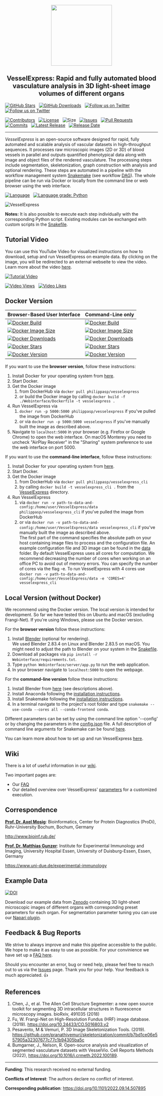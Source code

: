 <p align="center"> <img src="VesselExpress/imgs/logo.svg" height="200" width="200" /> </p>
<h2 align="center"> VesselExpress: Rapid and fully automated blood vasculature analysis in 3D light-sheet image volumes of different organs </h2>

[![GitHub Stars](https://img.shields.io/github/stars/RUB-Bioinf/VesselExpress.svg?style=social&label=Star)](https://github.com/RUB-Bioinf/VesselExpress) 
&nbsp;
[![GitHub Downloads](https://img.shields.io/github/downloads/RUB-Bioinf/VesselExpress/total?style=social)](https://github.com/RUB-Bioinf/VesselExpress/releases) 
&nbsp;
[![Follow us on Twitter](https://img.shields.io/twitter/follow/NilsFoer?style=social&logo=twitter)](https://twitter.com/intent/follow?screen_name=NilsFoer)
&nbsp;
[![Follow us on Twitter](https://img.shields.io/twitter/follow/saskra1?style=social&logo=twitter)](https://twitter.com/intent/follow?screen_name=saskra1)

[![Contributors](https://img.shields.io/github/contributors/RUB-Bioinf/VesselExpress?style=flat)](https://github.com/RUB-Bioinf/VesselExpress/graphs/contributors)
&nbsp;
[![License](https://img.shields.io/github/license/RUB-Bioinf/VesselExpress?color=green&style=flat)](https://github.com/RUB-Bioinf/VesselExpress/LICENSE)
&nbsp;
![Size](https://img.shields.io/github/repo-size/RUB-Bioinf/VesselExpress?style=flat)
&nbsp;
[![Issues](https://img.shields.io/github/issues/RUB-Bioinf/VesselExpress?style=flat)](https://github.com/RUB-Bioinf/VesselExpress/issues)
&nbsp;
[![Pull Requests](https://img.shields.io/github/issues-pr/RUB-Bioinf/VesselExpress?style=flat)](https://github.com/RUB-Bioinf/VesselExpress/pulls)
&nbsp;
[![Commits](https://img.shields.io/github/commit-activity/m/RUB-Bioinf/VesselExpress?style=flat)](https://github.com/RUB-Bioinf/VesselExpress/)
&nbsp;
[![Latest Release](https://img.shields.io/github/v/release/RUB-Bioinf/VesselExpress?style=flat)](https://github.com/RUB-Bioinf/VesselExpress/)
&nbsp;
[![Release Date](https://img.shields.io/github/release-date/RUB-Bioinf/VesselExpress?style=flat)](https://github.com/RUB-Bioinf/VesselExpress/releases)

***

*VesselExpress* is an open-source software designed for rapid, fully automated and scalable analysis of vascular datasets 
in high-throughput sequences. It processes raw microscopic images (2D or 3D) of blood vessels in  parallel  and outputs 
quantified  phenotypical  data  along with image and object files of the rendered vasculature. The processing steps include segmentation, skeletonization, graph construction with analysis and 
optional rendering. These steps are automated in a pipeline with the workflow management system [Snakemake](https://github.com/snakemake/snakemake) 
(see workflow [DAG](VesselExpress/imgs/dag.pdf)). The whole pipeline can be run via Docker or locally from the command line or 
web browser using the web interface. 

[![Language](https://img.shields.io/github/languages/top/RUB-Bioinf/VesselExpress?style=flat)](https://github.com/RUB-Bioinf/VesselExpress)
&nbsp;
[![Language grade: Python](https://img.shields.io/lgtm/grade/python/g/RUB-Bioinf/VesselExpress.svg?logo=lgtm&logoWidth=18)](https://lgtm.com/projects/g/RUB-Bioinf/VesselExpress/context:python)

![VesselExpress](VesselExpress/imgs/VesselExpress.png)

**Notes:** It is also possible to execute each step individually with the
corresponding Python script. Existing modules can be exchanged with custom scripts in the [Snakefile](VesselExpress/workflow/Snakefile).

## Tutorial Video
You can use this YouTube Video for visualized instructions on how to download, setup and run VesselExpress on example data.
By clicking on the image, you will be redirected to an external webseite to view the video.
Learn more about the video [here](https://github.com/RUB-Bioinf/VesselExpress/wiki/YouTube-Tutorial-Video).

[![Tutorial Video](https://img.youtube.com/vi/a8GWVKJNh68/0.jpg)](https://www.youtube.com/watch?v=a8GWVKJNh68)

[![Video Views](https://img.shields.io/youtube/views/a8GWVKJNh68?style=social)](https://www.youtube.com/watch?v=a8GWVKJNh68)
&nbsp;
[![Video Likes](https://img.shields.io/youtube/likes/a8GWVKJNh68?style=social)](https://www.youtube.com/watch?v=a8GWVKJNh68)

## Docker Version

| Browser-Based User Interface | Command-Line only |
| --- | --- |
| [![Docker Build](https://img.shields.io/docker/automated/philippasp/vesselexpress?style=flat)](https://hub.docker.com/r/philippasp/vesselexpress)       | [![Docker Build](https://img.shields.io/docker/automated/philippasp/vesselexpress_cli?style=flat)](https://hub.docker.com/r/philippasp/vesselexpress_cli)       |
| [![Docker Image Size](https://img.shields.io/docker/image-size/philippasp/vesselexpress?style=flat)](https://hub.docker.com/r/philippasp/vesselexpress) | [![Docker Image Size](https://img.shields.io/docker/image-size/philippasp/vesselexpress_cli?style=flat)](https://hub.docker.com/r/philippasp/vesselexpress_cli) |
| [![Docker Downloads](https://img.shields.io/docker/pulls/philippasp/vesselexpress?style=flat)](https://hub.docker.com/r/philippasp/vesselexpress)       | [![Docker Downloads](https://img.shields.io/docker/pulls/philippasp/vesselexpress_cli?style=flat)](https://hub.docker.com/r/philippasp/vesselexpress_cli)       |
| [![Docker Stars](https://img.shields.io/docker/stars/philippasp/vesselexpress?style=flat)](https://hub.docker.com/r/philippasp/vesselexpress)           | [![Docker Stars](https://img.shields.io/docker/stars/philippasp/vesselexpress_cli?style=flat)](https://hub.docker.com/r/philippasp/vesselexpress_cli)           |
| [![Docker Version](https://img.shields.io/docker/v/philippasp/vesselexpress?style=flat)](https://hub.docker.com/r/philippasp/vesselexpress)             | [![Docker Version](https://img.shields.io/docker/v/philippasp/vesselexpress_cli?style=flat)](https://hub.docker.com/r/philippasp/vesselexpress_cli)             |

If you want to use the **browser version**, follow these instructions:
1. Install Docker for your operating system from [here](https://docs.docker.com/get-docker/).
2. Start Docker.
3. Get the Docker image
   1. from DockerHub via `docker pull philippasp/vesselexpress`
   2. or build the Docker image by calling `docker build -f ./Webinterface/Dockerfile -t vesselexpress .`
4. Run VesselExpress via 
   1. `docker run -p 5000:5000 philippasp/vesselexpress` if you've pulled the image from DockerHub 
   2. or via `docker run -p 5000:5000 vesselexpress` if you've manually built the image as described above.
5. Navigate to `localhost:5000` in your browser (e.g. Firefox or Google Chrome) to open the web interface. On macOS Monterey you need to uncheck "AirPlay Receiver" in the "Sharing" system preference to use the web interface on port 5000.

If you want to use the **command-line interface**, follow these instructions:

1. Install Docker for your operating system from [here](https://docs.docker.com/get-docker/).
2. Start Docker.
3. Get the Docker image
   1. from DockerHub via ```docker pull philippasp/vesselexpress_cli```
   2. by calling ```docker build -t vesselexpress_cli .``` from the [VesselExpress](VesselExpress) directory.
4. Run VesselExpress
   1. via `docker run -v path-to-data-and-config:/home/user/VesselExpress/data philippasp/vesselexpress_cli`
      if you've pulled the image from DockerHub 
   2. or via `docker run -v path-to-data-and-config:/home/user/VesselExpress/data vesselexpress_cli`
      if you've manually built the image as described above. \
      The first part of the command specifies the absolute path on your host 
      containing image files to process and the configuration file. An example configuration file and 3D image can be found in
      the [data](VesselExpress/data) folder. By default VesselExpress uses all cores for computation. We recommend 
      decreasing the number of cores when working on an office PC to avoid out of memory errors. You can specify the 
      number of cores via the flag -e. To run VesselExpress with 4 cores use ```docker run -v path-to-data-and-config:/home/user/VesselExpress/data -e 'CORES=4' vesselexpress_cli```

## Local Version (without Docker)
We recommend using the Docker version. The local version is intended for development.
So far we have tested this on Ubuntu and macOS (excluding Frangi-Net). If you're using Windows, please use the Docker version.

For the **browser version** follow these instructions:
1. Install [Blender](https://www.blender.org/download/) (optional for rendering). \
 We used Blender 2.83.4 on Linux and Blender 2.83.5 on macOS.
   You might need to adjust the path to Blender on your system in the [Snakefile](VesselExpress/workflow/Snakefile).
2. Download all packages via `pip install -r Webinterface/requirements.txt`.
3. Type `python Webinterface/server/app.py` to run the web application.
4. In your browser navigate to `localhost:5000` to open the webpage.

For the **command-line version** follow these instructions:
1. Install Blender from [here](https://www.blender.org/download/) (see descriptions above). 
2. Install Anaconda following the [installation instructions](https://docs.anaconda.com/anaconda/install/index.html).
3. Install Snakemake following the [installation instructions](https://snakemake.readthedocs.io/en/stable/getting_started/installation.html).
4. In a terminal navigate to the project's root folder and type
`snakemake --use-conda --cores all --conda-frontend conda`.

Different parameters can be set by using the command line option '--config' or by changing the parameters in the
[config.json](VesselExpress/data/config.json) file. A full description of command line arguments for Snakemake can be found
[here](https://snakemake.readthedocs.io/en/v4.5.1/executable.html).

You can learn more about how to set up and run VesselExpress [here](https://github.com/RUB-Bioinf/VesselExpress/wiki/Running-the-Pipeline).
## Wiki

There is a lot of useful information in our [wiki](https://github.com/RUB-Bioinf/VesselExpress/wiki).

Two important pages are:
 - Our [FAQ](https://github.com/RUB-Bioinf/VesselExpress/wiki/FAQ)
 - Our detailed overview over VesselExpress' [parameters](https://github.com/RUB-Bioinf/VesselExpress/wiki/Parameters-for-VesselExpress) for a customized execution. 

## Correspondence

[**Prof. Dr. Axel Mosig**](mailto:axel.mosig@rub.de): Bioinformatics, Center for Protein Diagnostics (ProDi), Ruhr-University Bochum, Bochum, Germany

http://www.bioinf.rub.de/

[**Prof. Dr. Matthias Gunzer**](mailto:matthias.gunzer@uni-due.de): Institute for Experimental Immunology and Imaging, University Hospital Essen, University of Duisburg-Essen, Essen, Germany

https://www.uni-due.de/experimental-immunology

## Example Data

[![DOI](https://zenodo.org/badge/DOI/10.5281/zenodo.5733150.svg)](https://doi.org/10.5281/zenodo.5733150)

Download our example data from [Zenodo](https://zenodo.org/record/5733150#.YajQ1S9Xb5k) containing 3D light-sheet microscopic images of different organs with corresponding preset parameters for each organ. For segmentation parameter tuning you can use our [Napari plugin](https://www.napari-hub.org/plugins/vessel-express-napari).

## Feedback & Bug Reports

We strive to always improve and make this pipeline accessible to the public.
We hope to make it as easy to use as possible.
For your convinience we have set up a [FAQ here](https://github.com/RUB-Bioinf/VesselExpress/wiki/FAQ).

Should you encounter an error, bug or need help, please feel free to reach out to us via the [Issues](https://github.com/RUB-Bioinf/VesselExpress/issues) page.
Thank you for your help. Your feedback is much appreciated. 👍

## References
1. Chen, J., et al. The Allen Cell Structure Segmenter: a new open source toolkit for segmenting 3D intracellular structures in fluorescence microscopy images. bioRxiv, 491035 (2018)
2. Fu, W. Frangi-Net on High-Resolution Fundus (HRF) image database. (2019). https://doi.org/10.24433/CO.5016803.v2 
3. Pesavento, M & Vemuri, P. 3D Image Skeletonization Tools.  (2019). https://github.com/pranathivemuri/skeletonization/commit/b7bd1ce06e557905a32307677c77c1b94305ba5c
4. Bumgarner, J., Nelson, R. Open-source analysis and visualization of segmented vasculature datasets with VesselVio. Cell Reports Methods (2022),
https://doi.org/10.1016/j.crmeth.2022.100189.
****

**Funding**: This research received no external funding.

**Conflicts of Interest**: The authors declare no conflict of interest.

**Corresponding publication**: https://doi.org/10.1101/2022.09.14.507895
